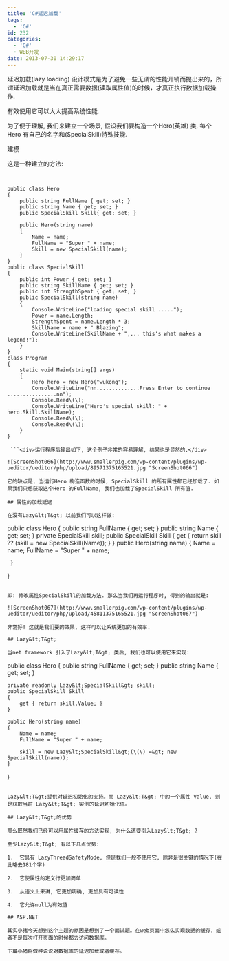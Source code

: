 ```yaml
---
title: 'C#延迟加载'
tags:
  - 'C#'
id: 232
categories:
  - 'C#'
  - WEB开发
date: 2013-07-30 14:29:17
---
```


延迟加载(lazy loading) 设计模式是为了避免一些无谓的性能开销而提出来的，所谓延迟加载就是当在真正需要数据(读取属性值)的时候，才真正执行数据加载操作.

有效使用它可以大大提高系统性能.

<more></more>

为了便于理解, 我们来建立一个场景, 假设我们要构造一个Hero(英雄) 类, 每个Hero 有自己的名字和(SpecialSkill)特殊技能.

建模

这是一种建立的方法:
```


public class Hero
{
    public string FullName { get; set; }
    public string Name { get; set; }
    public SpecialSkill Skill{ get; set; }

    public Hero(string name)
    {
        Name = name;
        FullName = "Super " + name;
        Skill = new SpecialSkill(name);
    }
}
public class SpecialSkill
{
    public int Power { get; set; }
    public string SkillName { get; set; }
    public int StrengthSpent { get; set; }
    public SpecialSkill(string name)
    {
        Console.WriteLine("loading special skill .....");
        Power = name.Length;
        StrengthSpent = name.Length * 3;
        SkillName = name + " Blazing";
        Console.WriteLine(SkillName + ",... this's what makes a legend!");
    }
} 
class Program
{
    static void Main(string[] args)
    {
        Hero hero = new Hero("wukong");            
        Console.WriteLine("nn..............Press Enter to continue ................nn");
        Console.Read\(\);
        Console.WriteLine("Hero's special skill: " + hero.Skill.SkillName);
        Console.Read\(\);
        Console.Read\(\);
    }
}

 ```<div>运行程序后输出如下, 这个例子非常的容易理解, 结果也是显然的.</div>

![ScreenShot066](http://www.smallerpig.com/wp-content/plugins/wp-ueditor/ueditor/php/upload/89571375165521.jpg "ScreenShot066")

它的缺点是, 当运行Hero 构造函数的时候, SpecialSkill 的所有属性都已经加载了. 如果我们只想获取这个Hero 的FullName, 我们也加载了SpecialSkill 所有值. 

## 属性的加载延迟

在没有Lazy&lt;T&gt; 以前我们可以这样做:
```


public class Hero
 {
     public string FullName { get; set; }
     public string Name { get; set; }
     private SpecialSkill skill;
     public SpecialSkill Skill
     { 
         get { return skill ?? (skill = new SpecialSkill(Name)); }
     }
     public Hero(string name)
     {
         Name = name;
         FullName = "Super " + name;

     }
 }

 ```

即: 修改属性SpecialSkill的加载方法. 那么当我们再运行程序时, 得到的输出就是:

![ScreenShot067](http://www.smallerpig.com/wp-content/plugins/wp-ueditor/ueditor/php/upload/45811375165521.jpg "ScreenShot067")

非常好! 这就是我们要的效果, 这样可以让系统更加的有效率.

## Lazy&lt;T&gt;

当net framework 引入了Lazy&lt;T&gt; 类后, 我们也可以使用它来实现:
```


public class Hero
{
    public string FullName { get; set; }
    public string Name { get; set; }

    private readonly Lazy&lt;SpecialSkill&gt; skill;
    public SpecialSkill Skill
    {
        get { return skill.Value; }
    }

    public Hero(string name)
    {
        Name = name;
        FullName = "Super " + name;

        skill = new Lazy&lt;SpecialSkill&gt;(\(\) =&gt; new SpecialSkill(name));
    }
}

 ```

Lazy&lt;T&gt;提供对延迟初始化的支持。而 Lazy&lt;T&gt; 中的一个属性 Value, 则是获取当前 Lazy&lt;T&gt; 实例的延迟初始化值。

## Lazy&lt;T&gt;的优势

那么既然我们已经可以用属性缓存的方法实现, 为什么还要引入Lazy&lt;T&gt; ?

至少Lazy&lt;T&gt; 有以下几点优势:

1.  它具有 LazyThreadSafetyMode, 但是我们一般不使用它, 除非是很关键的情况下(在此略去181个字)

2.  它使属性的定义行更加简单

3.  从语义上来讲, 它更加明确, 更加具有可读性

4.  它允许null为有效值

## ASP.NET

其实小猪今天想到这个主题的原因是想到了一个面试题。在web页面中怎么实现数据的缓存，或者不是每次打开页面的时候都去访问数据库。

下篇小猪将做种说说对数据库的延迟加载或者缓存。